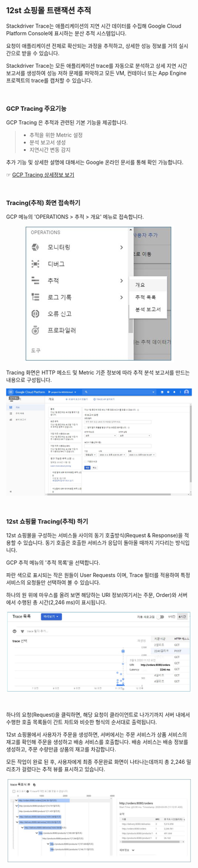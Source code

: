 ## 12st 쇼핑몰 트랜잭션 추적

Stackdriver Trace는 애플리케이션의 지연 시간 데이터를 수집해 Google Cloud Platform Console에 표시하는 분산 추적 시스템입니다. 

요청이 애플리케이션 전체로 확산되는 과정을 추적하고, 상세한 성능 정보를 거의 실시간으로 받을 수 있습니다. 

Stackdriver Trace는 모든 애플리케이션 trace를 자동으로 분석하고 상세 지연 시간 보고서를 생성하여 성능 저하 문제를 파악하고 모든 VM, 컨테이너 또는 App Engine 프로젝트의 trace를 캡처할 수 있습니다.

<br/>

### GCP Tracing 주요기능

GCP Tracing 은 추적과 관련된 기본 기능을 제공합니다.
> - 추적을 위한 Metric 설정
> - 분석 보고서 생성
> - 지연시간 변동 감지

추가 기능 및 상세한 설명에 대해서는 Google 온라인 문서를 통해 확인 가능합니다.

☞ [GCP Tracing 상세정보 보기](https://cloud.google.com/trace?hl=ko "GCP Tracing 상세정보 보기")

<br/>

### Tracing(추적) 화면 접속하기

GCP 메뉴의 'OPERATIONS > 추적 > 개요' 메뉴로 접속합니다.

<div style="text-align: center;">

![](/contents/03_설계--구현--운영단계/07/tracing01.jpg)

</div>

Tracing 화면은 HTTP 메소드 및 Metric 기준 정보에 따라 추적 분석 보고서를 만드는 내용으로 구성됩니다.

<div style="text-align: center;">

![](/contents/03_설계--구현--운영단계/07/tracing02.jpg)

</div>

<br/>

### 12st 쇼핑몰 Tracing(추적) 하기

12st 쇼핑몰을 구성하는 서비스들 사이의 동기 호출방식(Request & Response)을 적용할 수 있습니다. 동기 호출은 호출한 서비스가 응답이 돌아올 때까지 기다리는 방식입니다.  

GCP 추적 메뉴의 '추적 목록'을 선택합니다.

파란 색으로 표시되는 작은 원들이 User Requests 이며, Trace 필터를 적용하여 특정 서비스의 요청들만 선택하여 볼 수 있습니다. 

하나의 원 위에 마우스를 올려 보면 해당하는 URI 정보(여기서는 주문, Order)와 서버에서 수행된 총 시간(2,246 ms)이 표시됩니다. 

<div style="text-align: center;">

![](/contents/03_설계--구현--운영단계/07/tracing03.jpg)

</div>
 
<br/>

하나의 요청(Request)을 클릭하면, 해당 요청이 클라이언트로 나가기까지 서버 내에서 수행한 호출 목록들이 간트 차트와 비슷한 형식의 순서대로 출력됩니다.

12st 쇼핑몰에서 사용자가 주문을 생성하면, 서버에서는 주문 서비스가 상품 서비스의 재고를 확인해 주문을 생성하고 배송 서비스를 호출합니다. 배송 서비스는 배송 정보를 생성하고, 주문 수량만큼 상품의 재고를 차감합니다.

모든 작업이 완료 된 후, 사용자에게 최종 주문완료 화면이 나타나는데까지 총 2,246 밀리초가 걸렸다는 추적 뷰를 표시하고 있습니다.
   

<div style="text-align: center;">

![](/contents/03_설계--구현--운영단계/07/tracing04.jpg)

</div>


<br/><br/>